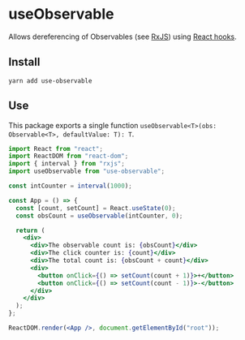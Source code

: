 # useObservable

Allows dereferencing of Observables (see [RxJS](https://rxjs-dev.firebaseapp.com/)) using [React hooks](https://reactjs.org/docs/hooks-intro.html).

## Install

```
yarn add use-observable
```

## Use

This package exports a single function `useObservable<T>(obs: Observable<T>, defaultValue: T): T`.

```jsx
import React from "react";
import ReactDOM from "react-dom";
import { interval } from "rxjs";
import useObservable from "use-observable";

const intCounter = interval(1000);

const App = () => {
  const [count, setCount] = React.useState(0);
  const obsCount = useObservable(intCounter, 0);

  return (
    <div>
      <div>The observable count is: {obsCount}</div>
      <div>The click counter is: {count}</div>
      <div>The total count is: {obsCount + count}</div>
      <div>
        <button onClick={() => setCount(count + 1)}>+</button>
        <button onClick={() => setCount(count - 1)}>-</button>
      </div>
    </div>
  );
};

ReactDOM.render(<App />, document.getElementById("root"));
```
